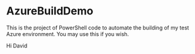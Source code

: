 # AzureBuildDemo

This is the project of PowerShell code to automate the building of my test Azure environment. You may use this if you wish.

Hi David

